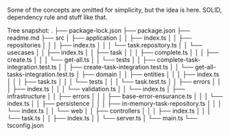 Some of the concepts are omitted for simplicity, but the idea is here. SOLID, dependency rule and stuff like that.

Tree snapshot:
.
├── package-lock.json
├── package.json
├── readme.md
├── src
│   ├── application
│   │   ├── index.ts
│   │   ├── repositories
│   │   │   ├── index.ts
│   │   │   └── task.repository.ts
│   │   └── usecases
│   │       ├── index.ts
│   │       ├── task
│   │       │   ├── complete.ts
│   │       │   ├── create.ts
│   │       │   └── get-all.ts
│   │       └── tests
│   │           ├── complete-task-integration.test.ts
│   │           ├── create-task-integration.test.ts
│   │           └── get-all-tasks-integration.test.ts
│   ├── domain
│   │   ├── entities
│   │   │   ├── index.ts
│   │   │   ├── task.ts
│   │   │   └── tests
│   │   │       └── task.test.ts
│   │   ├── errors
│   │   │   ├── index.ts
│   │   │   └── validation.ts
│   │   └── index.ts
│   ├── infrastructure
│   │   ├── errors
│   │   │   ├── base-error-ensurance.ts
│   │   │   └── index.ts
│   │   ├── persistence
│   │   │   ├── in-memory-task-repository.ts
│   │   │   └── index.ts
│   │   └── web
│   │       ├── controllers
│   │       │   ├── index.ts
│   │       │   └── task.ts
│   │       ├── index.ts
│   │       └── server.ts
│   └── main.ts
└── tsconfig.json